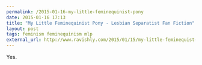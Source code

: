 ```yaml
---
permalink: /2015-01-16-my-little-feminequinist-pony
date: 2015-01-16 17:13
title: "My Little Feminequinist Pony - Lesbian Separatist Fan Fiction"
layout: post
tags: feminism feminequinism mlp
external_url: http://www.ravishly.com/2015/01/15/my-little-feminequist-pony-lesbian-separatist-fan-fiction
---
```


Yes. 